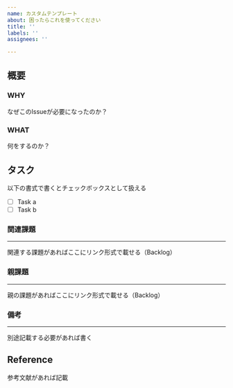 ```yaml
---
name: カスタムテンプレート
about: 困ったらこれを使ってください
title: ''
labels: ''
assignees: ''

---
```


## 概要
### WHY
なぜこのIssueが必要になったのか？
### WHAT
何をするのか？
## タスク
以下の書式で書くとチェックボックスとして扱える
- [ ] Task a
- [ ] Task b
### 関連課題
---
関連する課題があればここにリンク形式で載せる（Backlog）
### 親課題
---
親の課題があればここにリンク形式で載せる（Backlog）
### 備考
---
別途記載する必要があれば書く
## Reference
参考文献があれば記載
